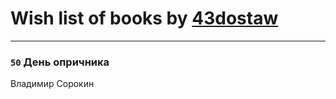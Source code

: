 # Wish list of books by [43dostaw](http://vk.com/id201788999)
---

### `50` День опричника
Владимир Сорокин

